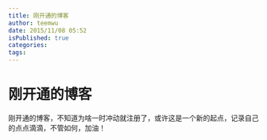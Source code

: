 ```yaml
---
title: 刚开通的博客
author: teemwu
date: 2015/11/08 05:52
isPublished: true
categories:
tags:
---
```


# 刚开通的博客

刚开通的博客，不知道为啥一时冲动就注册了，或许这是一个新的起点，记录自己的点点滴滴，不管如何，加油！